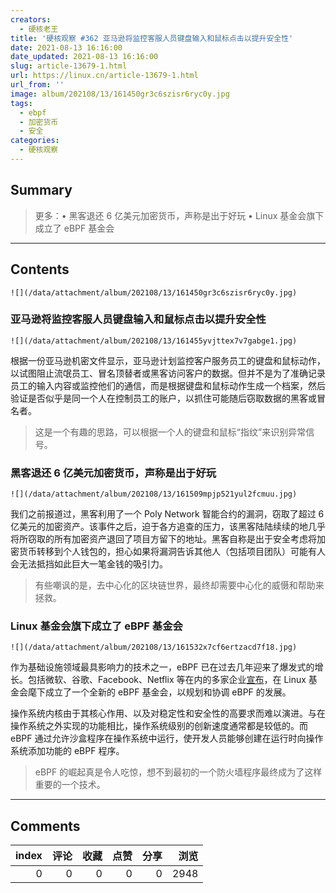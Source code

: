 ```yaml
---
creators:
  - 硬核老王
title: '硬核观察 #362 亚马逊将监控客服人员键盘输入和鼠标点击以提升安全性'
date: 2021-08-13 16:16:00
date_updated: 2021-08-13 16:16:00
slug: article-13679-1.html
url: https://linux.cn/article-13679-1.html
url_from: ''
image: album/202108/13/161450gr3c6szisr6ryc0y.jpg
tags:
  - ebpf
  - 加密货币
  - 安全
categories:
  - 硬核观察
---
```


## Summary

> 更多：• 黑客退还 6 亿美元加密货币，声称是出于好玩 • Linux 基金会旗下成立了 eBPF 基金会

***

<!-- more -->

## Contents

`![](/data/attachment/album/202108/13/161450gr3c6szisr6ryc0y.jpg)`

### 亚马逊将监控客服人员键盘输入和鼠标点击以提升安全性

`![](/data/attachment/album/202108/13/161455yvjttex7v7gabge1.jpg)`

根据一份亚马逊机密文件显示，亚马逊计划监控客户服务员工的键盘和鼠标动作，以试图阻止流氓员工、冒名顶替者或黑客访问客户的数据。但并不是为了准确记录员工的输入内容或监控他们的通信，而是根据键盘和鼠标动作生成一个档案，然后验证是否似乎是同一个人在控制员工的账户，以抓住可能随后窃取数据的黑客或冒名者。

> 
> 这是一个有趣的思路，可以根据一个人的键盘和鼠标“指纹”来识别异常信号。
> 
> 
> 

### 黑客退还 6 亿美元加密货币，声称是出于好玩

`![](/data/attachment/album/202108/13/161509mpjp521yul2fcmuu.jpg)`

我们之前报道过，黑客利用了一个 Poly Network 智能合约的漏洞，窃取了超过 6 亿美元的加密资产。该事件之后，迫于各方追查的压力，该黑客陆陆续续的地几乎将所窃取的所有加密资产退回了项目方留下的地址。黑客自称是出于安全考虑将加密货币转移到个人钱包的，担心如果将漏洞告诉其他人（包括项目团队）可能有人会无法抵挡如此巨大一笔金钱的吸引力。

> 
> 有些嘲讽的是，去中心化的区块链世界，最终却需要中心化的威慑和帮助来拯救。
> 
> 
> 

### Linux 基金会旗下成立了 eBPF 基金会

`![](/data/attachment/album/202108/13/161532x7cf6ertzacd7f18.jpg)`

作为基础设施领域最具影响力的技术之一，eBPF 已在过去几年迎来了爆发式的增长。包括微软、谷歌、Facebook、Netflix 等在内的多家企业[宣布](https://www.linuxfoundation.org/press-release/facebook-google-isovalent-microsoft-and-netflix-launch-ebpf-foundation-as-part-of-the-linux-foundation/)，在 Linux 基金会麾下成立了一个全新的 eBPF 基金会，以规划和协调 eBPF 的发展。

操作系统内核由于其核心作用、以及对稳定性和安全性的高要求而难以演进。与在操作系统之外实现的功能相比，操作系统级别的创新速度通常都是较低的。而 eBPF 通过允许沙盒程序在操作系统中运行，使开发人员能够创建在运行时向操作系统添加功能的 eBPF 程序。

> 
> eBPF 的崛起真是令人吃惊，想不到最初的一个防火墙程序最终成为了这样重要的一个技术。
> 
> 
>

***

## Comments


|   index |   评论 |   收藏 |   点赞 |   分享 |   浏览 |
|--------:|-------:|-------:|-------:|-------:|-------:|
|       0 |      0 |      0 |      0 |      0 |   2948 |
